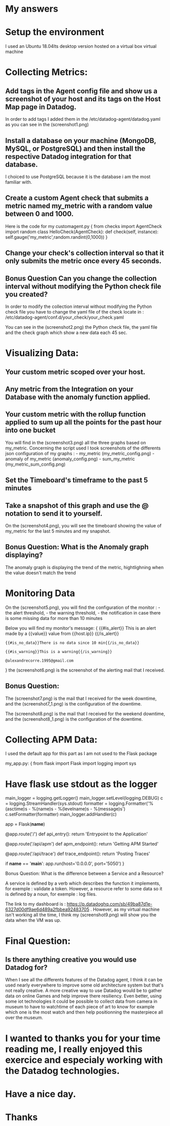 # My answers 

# Setup the environment

I used an Ubuntu 18.04lts desktop version  hosted on a virtual box virtual machine

# Collecting Metrics:

## Add tags in the Agent config file and show us a screenshot of your host and its tags on the Host Map page in Datadog.

In order to add tags I added them in the /etc/datadog-agent/datadog.yaml as you can see in the (screenshot1.png)

## Install a database on your machine (MongoDB, MySQL, or PostgreSQL) and then install the respective Datadog integration for that database.

I choiced to use PostgreSQL because it is the database i am the most familiar with.

## Create a custom Agent check that submits a metric named my_metric with a random value between 0 and 1000.

Here is the code for my customagent.py
{
	from checks import AgentCheck
	import random
	class HelloCheck(AgentCheck):
		def check(self, instance):
			self.gauge('my_metric',random.randint(0,1000))
}

## Change your check's collection interval so that it only submits the metric once every 45 seconds.
## Bonus Question Can you change the collection interval without modifying the Python check file you created?

In order to modify the collection interval without modifying the Python check file you have to change the yaml file of the check locate in : /etc/datadog-agent/conf.d/your_check/your_check.yaml

You can see in the (screenshot2.png) the Python check file, the yaml file and the check graph which show a new data each 45 sec.


# Visualizing Data:

## Your custom metric scoped over your host.
## Any metric from the Integration on your Database with the anomaly function applied.
## Your custom metric with the rollup function applied to sum up all the points for the past hour into one bucket

You will find in the (screenshot3.png) all the three graphs based on my_metric.
Concerning the script used I took screenshots of the differents json configuration of my graphs :
	- my_metric (my_metric_config.png)
	- anomaly of my_metric (anomaly_config.png)
	- sum_my_metric (my_metric_sum_config.png)

## Set the Timeboard's timeframe to the past 5 minutes
## Take a snapshot of this graph and use the @ notation to send it to yourself.

On the (screenshot4.png), you will see the timeboard showing the value of my_metric for the last 5 minutes and my snapshot. 

## Bonus Question: What is the Anomaly graph displaying?

The anomaly graph is displaying the trend of the metric, hightlighning when the value doesn't match the trend

# Monitoring Data

On the (screenshot5.png), you will find the configuration of the monitor : 
	- the alert threshold,
	- the warning threshold,
	- the notification in case there is some missing data for more than 10 minutes

Below you will find my monitor's message:
{
	{{#is_alert}} This is an alert made by a {{value}} value from {{host.ip}} {{/is_alert}} 

	{{#is_no_data}}There is no data since 10 min{{/is_no_data}} 

	{{#is_warning}}This is a warning{{/is_warning}} 

	@alexandrecorre.1995@gmail.com
}
the (screenshot6.png) is the screenshot of the alerting mail that I received.

## Bonus Question:

The (screenshot7.png) is the mail that I received for the week downtime, and the (screenshot7_1.png) is the configuration of the downtime.

The (screenshot8.png) is the mail that I received for the weekend downtime, and the (screenshot8_1.png) is the configuration of the downtime.

# Collecting APM Data:

I used the default app for this part as I am not used to the Flask package

my_app.py:
{
	from flask import Flask
import logging
import sys

# Have flask use stdout as the logger
main_logger = logging.getLogger()
main_logger.setLevel(logging.DEBUG)
c = logging.StreamHandler(sys.stdout)
formatter = logging.Formatter('%(asctime)s - %(name)s - %(levelname)s - %(message)s')
c.setFormatter(formatter)
main_logger.addHandler(c)

app = Flask(__name__)

@app.route('/')
def api_entry():
    return 'Entrypoint to the Application'

@app.route('/api/apm')
def apm_endpoint():
    return 'Getting APM Started'

@app.route('/api/trace')
def trace_endpoint():
    return 'Posting Traces'

if __name__ == '__main__':
    app.run(host='0.0.0.0', port='5050')
}


Bonus Question: What is the difference between a Service and a Resource?

A service is defined by a verb which describes the function it implements, for exemple : validate a token.
However, a resource refer to some data so it is defined by a noun, for exemple : log files.

The link to my dashboard is : https://p.datadoghq.com/sb/49ba87d1e-6327d00df9ae6d489a2fbbea92483705 .
However, as my virtual machine isn't working all the time, I think my (screenshot9.png) will show you the data when the VM was up.

# Final Question:

## Is there anything creative you would use Datadog for?

When I see all the differents features of the Datadog agent, I think it can be used nearly everywhere to improve some old architecture system but that's not really creative.
A more creative way to use Datadog would be to gather data on online Games and help improve there resiliency.
Even better, using some iot technologies it could be possible to collect data from camera in museum to have to watchtime of each piece of art to know for example which one is the most watch and then help positionning the masterpiece all over the museum.

# I wanted to thanks you for your time reading me, I really enjoyed this exercice and especialy working with the Datadog technologies.
# Have a nice day.
# Thanks